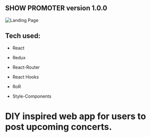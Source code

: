 ## SHOW PROMOTER version 1.0.0

![Landing Page](/frontend/public/SPHome.png)

<!-- Format: ![Alt Text](url) -->

<!-- <img
  src="frontend/public/SPHome.png"
  alt="Landing Page"
/> -->

## Tech used:

- React

- Redux
- React-Router
- React Hooks
- RoR
- Style-Components

# DIY inspired web app for users to post upcoming concerts.
